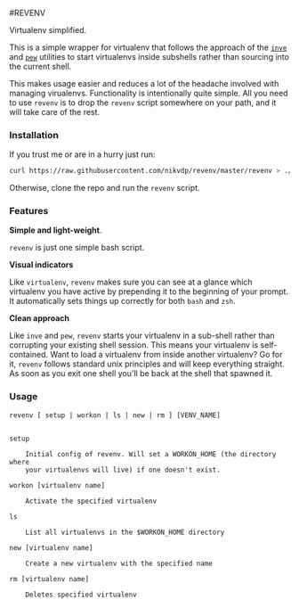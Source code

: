 #REVENV

Virtualenv simplified. 

This is a simple wrapper for virtualenv that follows the approach of the [`inve`](https://gist.github.com/datagrok/2199506) and [`pew`](https://github.com/berdario/pew) utilities to start virtualenvs inside subshells rather than sourcing into the current shell. 

This makes usage easier and reduces a lot of the headache involved with managing virualenvs. Functionality is intentionally quite simple. All you need to use `revenv` is to drop the `revenv` script somewhere on your path, and it will take care of the rest. 

### Installation

If you trust me or are in a hurry just run: 

``` sh
curl https://raw.githubusercontent.com/nikvdp/revenv/master/revenv > ./revenv && bash ./revenv
```

Otherwise, clone the repo and run the `revenv` script.


### Features

**Simple and light-weight**. 

`revenv` is just one simple bash script. 

**Visual indicators**

Like `virtualenv`, `revenv` makes sure you can see at a glance which virtualenv you have active by prepending it to the beginning of your prompt. It automatically sets things up correctly for both `bash` and `zsh`.

**Clean approach**

Like `inve` and `pew`, `revenv` starts your virtualenv in a sub-shell rather than corrupting your existing shell session. This means your virtualenv is self-contained. Want to load a virtualenv from inside another virtualenv? Go for it, `revenv` follows standard unix principles and will keep everything straight. As soon as you exit one shell you'll be back at the shell that spawned it. 


### Usage

    revenv [ setup | workon | ls | new | rm ] [VENV_NAME]
      
      
    setup		

        Initial config of revenv. Will set a WORKON_HOME (the directory where
        your virtualenvs will live) if one doesn't exist.

    workon [virtualenv name]

        Activate the specified virtualenv

    ls

        List all virtualenvs in the $WORKON_HOME directory

    new [virtualenv name]

        Create a new virtualenv with the specified name

    rm [virtualenv name]

        Deletes specified virtualenv
			

